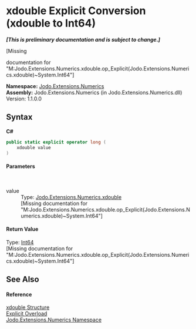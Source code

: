 # xdouble&nbsp;Explicit Conversion (xdouble to Int64)
 _**\[This is preliminary documentation and is subject to change.\]**_

\[Missing <summary> documentation for "M:Jodo.Extensions.Numerics.xdouble.op_Explicit(Jodo.Extensions.Numerics.xdouble)~System.Int64"\]

**Namespace:**&nbsp;<a href="N_Jodo_Extensions_Numerics">Jodo.Extensions.Numerics</a><br />**Assembly:**&nbsp;Jodo.Extensions.Numerics (in Jodo.Extensions.Numerics.dll) Version: 1.1.0.0

## Syntax

**C#**<br />
``` C#
public static explicit operator long (
	xdouble value
)
```


#### Parameters
&nbsp;<dl><dt>value</dt><dd>Type: <a href="T_Jodo_Extensions_Numerics_xdouble">Jodo.Extensions.Numerics.xdouble</a><br />\[Missing <param name="value"/> documentation for "M:Jodo.Extensions.Numerics.xdouble.op_Explicit(Jodo.Extensions.Numerics.xdouble)~System.Int64"\]</dd></dl>

#### Return Value
Type: <a href="https://docs.microsoft.com/dotnet/api/system.int64" target="_blank" rel="noopener noreferrer">Int64</a><br />\[Missing <returns> documentation for "M:Jodo.Extensions.Numerics.xdouble.op_Explicit(Jodo.Extensions.Numerics.xdouble)~System.Int64"\]

## See Also


#### Reference
<a href="T_Jodo_Extensions_Numerics_xdouble">xdouble Structure</a><br /><a href="Overload_Jodo_Extensions_Numerics_xdouble_op_Explicit">Explicit Overload</a><br /><a href="N_Jodo_Extensions_Numerics">Jodo.Extensions.Numerics Namespace</a><br />